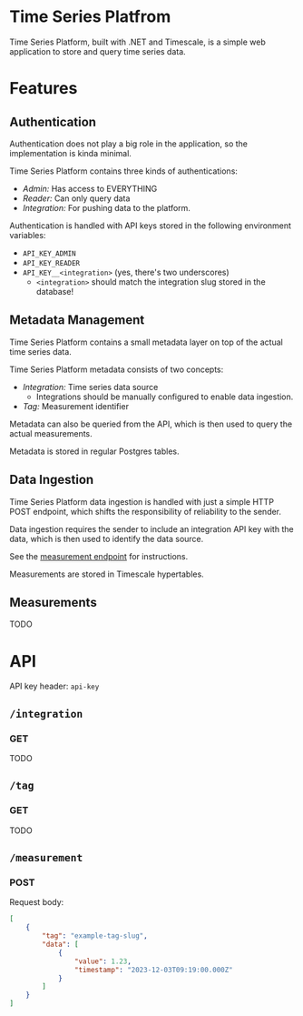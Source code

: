# Time Series Platfrom

Time Series Platform, built with .NET and Timescale, is a simple web application to store and query time series data.

# Features

## Authentication

Authentication does not play a big role in the application, so the implementation is kinda minimal.

Time Series Platform contains three kinds of authentications:
- _Admin:_ Has access to EVERYTHING
- _Reader:_ Can only query data
- _Integration:_ For pushing data to the platform.

Authentication is handled with API keys stored in the following environment variables:
- `API_KEY_ADMIN`
- `API_KEY_READER`
- `API_KEY__<integration>` (yes, there's two underscores)
    - `<integration>` should match the integration slug stored in the database!

## Metadata Management

Time Series Platform contains a small metadata layer on top of the actual time series data.

Time Series Platform metadata consists of two concepts:
- _Integration:_ Time series data source
    - Integrations should be manually configured to enable data ingestion.
- _Tag:_ Measurement identifier

Metadata can also be queried from the API, which is then used to query the actual measurements.

Metadata is stored in regular Postgres tables.

## Data Ingestion

Time Series Platform data ingestion is handled with just a simple HTTP POST endpoint,
which shifts the responsibility of reliability to the sender.

Data ingestion requires the sender to include an integration API key with the data,
which is then used to identify the data source.

See the [measurement endpoint](#measurement) for instructions.

Measurements are stored in Timescale hypertables.

## Measurements

TODO

# API

API key header: `api-key`

## `/integration`

### GET

TODO

## `/tag`

### GET

TODO

## `/measurement`

### POST

Request body:
```json
[
    {
        "tag": "example-tag-slug",
        "data": [
            {
                "value": 1.23,
                "timestamp": "2023-12-03T09:19:00.000Z"
            }
        ]
    }
]
```
